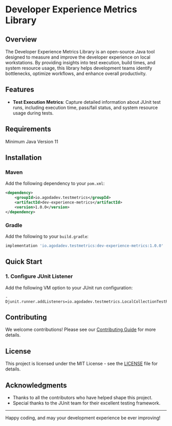 # Developer Experience Metrics Library

## Overview

The Developer Experience Metrics Library is an open-source Java tool designed to measure and improve the developer experience on local workstations. By providing insights into test execution, build times, and system resource usage, this library helps development teams identify bottlenecks, optimize workflows, and enhance overall productivity.

## Features

- **Test Execution Metrics**: Capture detailed information about JUnit test runs, including execution time, pass/fail status, and system resource usage during tests.

## Requirements

Minimum Java Version 11

## Installation

### Maven

Add the following dependency to your `pom.xml`:

```xml
<dependency>
    <groupId>io.agodadev.testmetrics</groupId>
    <artifactId>dev-experience-metrics</artifactId>
    <version>1.0.0</version>
</dependency>
```

### Gradle

Add the following to your `build.gradle`:

```gradle
implementation 'io.agodadev.testmetrics:dev-experience-metrics:1.0.0'
```

## Quick Start


### 1. Configure JUnit Listener

Add the following VM option to your JUnit run configuration:

```
-Djunit.runner.addListeners=io.agodadev.testmetrics.LocalCollectionTestRunListener
```

## Contributing

We welcome contributions! Please see our [Contributing Guide](CONTRIBUTING.md) for more details.

## License

This project is licensed under the MIT License - see the [LICENSE](LICENSE) file for details.

## Acknowledgments

- Thanks to all the contributors who have helped shape this project.
- Special thanks to the JUnit team for their excellent testing framework.

---

Happy coding, and may your development experience be ever improving!
